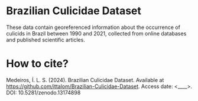 # Brazilian Culicidae Dataset
These data contain georeferenced information about the occurrence of culicids in Brazil between 1990 and 2021, collected from online databases and published scientific articles.

# How to cite?
Medeiros, Í. L. S. (2024). Brazilian Culicidae Dataset. Available at https://github.com/ittalom/Brazilian-Culicidae-Dataset. Access date: <____>. DOI: 10.5281/zenodo.13174898
